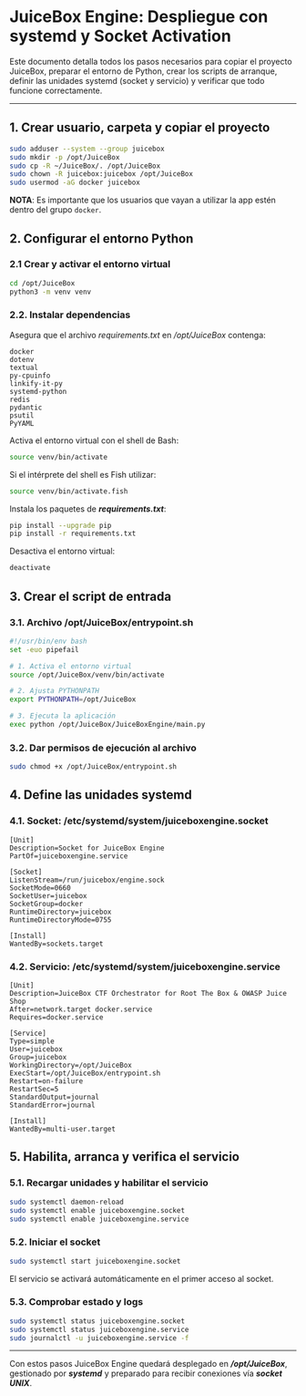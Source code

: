 # JuiceBox Engine: Despliegue con systemd y Socket Activation

Este documento detalla todos los pasos necesarios para copiar el proyecto JuiceBox, preparar el entorno de Python, crear los scripts de arranque, definir las unidades systemd (socket y servicio) y verificar que todo funcione correctamente.

---

## 1. Crear usuario, carpeta y copiar el proyecto

```bash
sudo adduser --system --group juicebox
sudo mkdir -p /opt/JuiceBox
sudo cp -R ~/JuiceBox/. /opt/JuiceBox
sudo chown -R juicebox:juicebox /opt/JuiceBox
sudo usermod -aG docker juicebox
```
**NOTA**: Es importante que los usuarios que vayan a utilizar la app estén dentro del grupo `docker`.

## 2. Configurar el entorno Python
### 2.1 Crear y activar el entorno virtual

```bash
cd /opt/JuiceBox
python3 -m venv venv
```

### 2.2. Instalar dependencias
Asegura que el archivo *requirements.txt* en */opt/JuiceBox* contenga:

```
docker
dotenv
textual
py-cpuinfo
linkify-it-py
systemd-python
redis
pydantic
psutil
PyYAML
```

Activa el entorno virtual con el shell de Bash:
```bash
source venv/bin/activate
```

Si el intérprete del shell es Fish utilizar:
```bash
source venv/bin/activate.fish
```

Instala los paquetes de ***requirements.txt***:
```bash
pip install --upgrade pip
pip install -r requirements.txt
```

Desactiva el entorno virtual:
```bash
deactivate
```

## 3. Crear el script de entrada
### 3.1. Archivo /opt/JuiceBox/entrypoint.sh

```bash
#!/usr/bin/env bash
set -euo pipefail

# 1. Activa el entorno virtual
source /opt/JuiceBox/venv/bin/activate

# 2. Ajusta PYTHONPATH
export PYTHONPATH=/opt/JuiceBox

# 3. Ejecuta la aplicación
exec python /opt/JuiceBox/JuiceBoxEngine/main.py
```

### 3.2. Dar permisos de ejecución al archivo

```bash
sudo chmod +x /opt/JuiceBox/entrypoint.sh

```

## 4. Define las unidades systemd
### 4.1. Socket: /etc/systemd/system/juiceboxengine.socket

```
[Unit]
Description=Socket for JuiceBox Engine
PartOf=juiceboxengine.service

[Socket]
ListenStream=/run/juicebox/engine.sock
SocketMode=0660
SocketUser=juicebox
SocketGroup=docker
RuntimeDirectory=juicebox
RuntimeDirectoryMode=0755

[Install]
WantedBy=sockets.target
```

### 4.2. Servicio: /etc/systemd/system/juiceboxengine.service

```
[Unit]
Description=JuiceBox CTF Orchestrator for Root The Box & OWASP Juice Shop
After=network.target docker.service
Requires=docker.service

[Service]
Type=simple
User=juicebox
Group=juicebox
WorkingDirectory=/opt/JuiceBox
ExecStart=/opt/JuiceBox/entrypoint.sh
Restart=on-failure
RestartSec=5
StandardOutput=journal
StandardError=journal

[Install]
WantedBy=multi-user.target
```

## 5. Habilita, arranca y verifica el servicio
### 5.1. Recargar unidades y habilitar el servicio

```bash
sudo systemctl daemon-reload
sudo systemctl enable juiceboxengine.socket
sudo systemctl enable juiceboxengine.service
```

### 5.2. Iniciar el socket

```bash
sudo systemctl start juiceboxengine.socket
```
El servicio se activará automáticamente en el primer acceso al socket.

### 5.3. Comprobar estado y logs

```bash
sudo systemctl status juiceboxengine.socket
sudo systemctl status juiceboxengine.service
sudo journalctl -u juiceboxengine.service -f
```
---

Con estos pasos JuiceBox Engine quedará desplegado en ***/opt/JuiceBox***, gestionado por ***systemd*** y preparado para recibir conexiones vía ***socket UNIX***.
